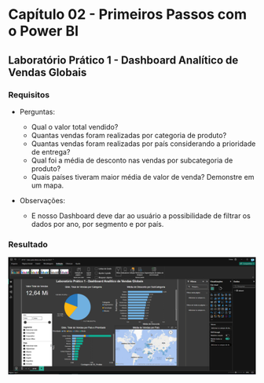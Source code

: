 # Capítulo 02 - Primeiros Passos com o Power BI

## Laboratório Prático 1 - Dashboard Analítico de Vendas Globais

### Requisitos

* Perguntas:
  - Qual o valor total vendido?
  - Quantas vendas foram realizadas por categoria de produto?
  - Quantas vendas foram realizadas por país considerando a prioridade de entrega?
  - Qual foi a média de desconto nas vendas por subcategoria de produto?
  - Quais países tiveram maior média de valor de venda? Demonstre em um mapa.

* Observações:
  - E nosso Dashboard deve dar ao usuário a possibilidade de filtrar os dados por ano, por segmento e por país.

### Resultado

![Resultado](<LP_01.png>)

